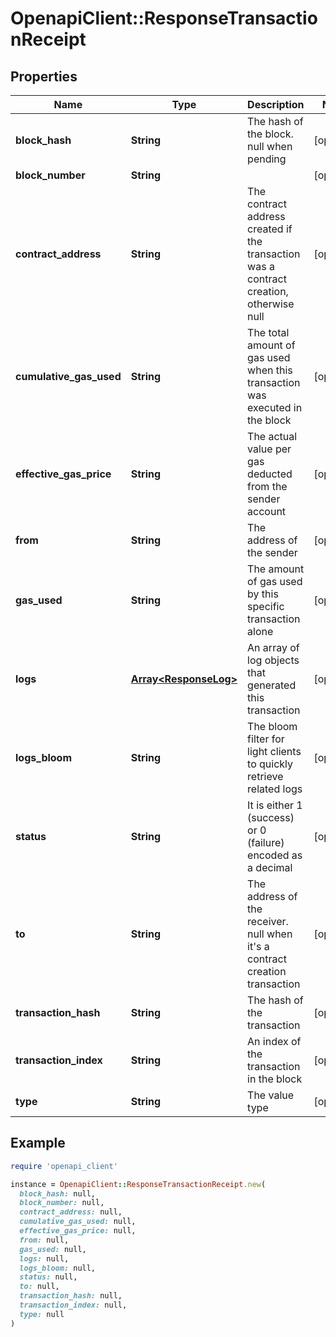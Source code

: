 # OpenapiClient::ResponseTransactionReceipt

## Properties

| Name | Type | Description | Notes |
| ---- | ---- | ----------- | ----- |
| **block_hash** | **String** | The hash of the block. null when pending | [optional] |
| **block_number** | **String** |  | [optional] |
| **contract_address** | **String** | The contract address created if the transaction was a contract creation, otherwise null | [optional] |
| **cumulative_gas_used** | **String** | The total amount of gas used when this transaction was executed in the block | [optional] |
| **effective_gas_price** | **String** | The actual value per gas deducted from the sender account | [optional] |
| **from** | **String** | The address of the sender | [optional] |
| **gas_used** | **String** | The amount of gas used by this specific transaction alone | [optional] |
| **logs** | [**Array&lt;ResponseLog&gt;**](ResponseLog.md) | An array of log objects that generated this transaction | [optional] |
| **logs_bloom** | **String** | The bloom filter for light clients to quickly retrieve related logs | [optional] |
| **status** | **String** | It is either 1 (success) or 0 (failure) encoded as a decimal | [optional] |
| **to** | **String** | The address of the receiver. null when it&#39;s a contract creation transaction | [optional] |
| **transaction_hash** | **String** | The hash of the transaction | [optional] |
| **transaction_index** | **String** | An index of the transaction in the block | [optional] |
| **type** | **String** | The value type | [optional] |

## Example

```ruby
require 'openapi_client'

instance = OpenapiClient::ResponseTransactionReceipt.new(
  block_hash: null,
  block_number: null,
  contract_address: null,
  cumulative_gas_used: null,
  effective_gas_price: null,
  from: null,
  gas_used: null,
  logs: null,
  logs_bloom: null,
  status: null,
  to: null,
  transaction_hash: null,
  transaction_index: null,
  type: null
)
```


